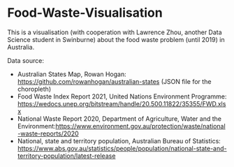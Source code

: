 # Food-Waste-Visualisation
This is a visualisation (with cooperation with Lawrence Zhou, another Data Science student in Swinburne) about the food waste problem (until 2019) in Australia.

Data source:
- Australian States Map, Rowan Hogan: https://github.com/rowanhogan/australian-states (JSON file for the choropleth)
- Food Waste Index Report 2021, United Nations Environment Programme: https://wedocs.unep.org/bitstream/handle/20.500.11822/35355/FWD.xlsx
- National Waste Report 2020, Department of Agriculture, Water and the Environment:https://www.environment.gov.au/protection/waste/national-waste-reports/2020
- National, state and territory population, Australian Bureau of Statistics: https://www.abs.gov.au/statistics/people/population/national-state-and-territory-population/latest-release
 
